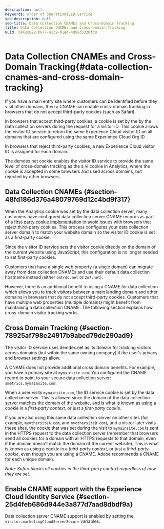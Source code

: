 ```yaml
---
description: null
keywords: order of operations;ID Service
seo-description: null
seo-title: Data Collection CNAMEs and Cross-Domain Tracking
title: Data Collection CNAMEs and Cross-Domain Tracking
uuid: ba42c822-b677-4139-b1ed-4d98d3320fd0
---
```


# Data Collection CNAMEs and Cross-Domain Tracking{#data-collection-cnames-and-cross-domain-tracking}

If you have a main entry site where customers can be identified before they visit other domains, then a CNAME can enable cross-domain tracking in browsers that do not accept third-party cookies (such as Safari).

In browsers that accept third-party cookies, a cookie is set by the by the data collection servers during the request for a visitor ID. This cookie allows the visitor ID service to return the same Experience Cloud visitor ID on all domains that are configured using the same Experience Cloud Org ID.

In browsers that reject third-party cookies, a new Experience Cloud visitor ID is assigned for each domain.

The demdex.net cookie enables the visitor ID service to provide the same level of cross-domain tracking as the s_vi cookie in Analytics, where the cookie is accepted in some browsers and used across domains, but rejected by other browsers.

## Data Collection CNAMEs {#section-48fd186d376a48079769d12c4bd9f317}

When the Analytics cookie was set by the data collection server, many customers have configured data collection server CNAME records as part of a [first-party cookie implementation](https://docs.adobe.com/content/help/en/core-services/interface/ec-cookies/cookies-first-party.html) to avoid issues with browsers that reject third-party cookies. This process configures your data collection server domain to match your website domain so the visitor ID cookie is set as a first-party cookie.

Since the visitor ID service sets the visitor cookie directly on the domain of the current website using JavaScript, this configuration is no longer needed to set first-party cookies.

Customers that have a single web property (a single domain) can migrate away from data collection CNAMEs and use their default data collection hostname instead (either `omtrdc.net` or `2o7.net`).

However, there is an additional benefit to using a CNAME for data collection which allows you to track visitors between a main landing domain and other domains in browsers that do not accept third-party cookies. Customers that have multiple web properties (multiple domains) might benefit from maintaining a data collection CNAME. The following section explains how cross-domain visitor tracking works.

## Cross Domain Tracking {#section-78925af798e24917b9abed79de290ad9}

The visitor ID service uses demdex.net as its domain for tracking visitors across domains (but within the same owning company) if the user's privacy and browser settings allow.

A CNAME does not provide additional cross domain benefits. For example, you have a primary site at `mymainsite.com`. You configured the CNAME record to point to your secure data collection server: `smetrics.mymainsite.com`.

When a user visits `mymainsite.com`, the ID service cookie is set by the data collection server. This is allowed since the domain of the data collection server matches the domain of the website, and is what is known as using a cookie in a *first-party context*, or just a *first-party cookie*.

If you are also using this same data collection server on other sites (for example, `myothersiteA.com`, and `myothersiteB.com`), and a visitor later visits these sites, the cookie that was set during the visit to `mymainsite.com` is sent in the HTTPS request to the data collection server (remember that browsers send all cookies for a domain with all HTTPS requests to that domain, even if the domain doesn't match the domain of the current website). This is what is known as using a cookie in a *third-party context*, or just a *third-party cookie*, even though you are using a CNAME. Adobe recommends a CNAME for each unique domain.

*Note: Safari blocks all cookies in the third-party context regardless of how they are set.*

## Enable CNAME support with the Experience Cloud Identity Service {#section-25d4feb686d944e3a877d7aad8dbdf9a}

Data collection server CNAME support is enabled by setting the `visitor.marketingCloudServerSecure` variables.
